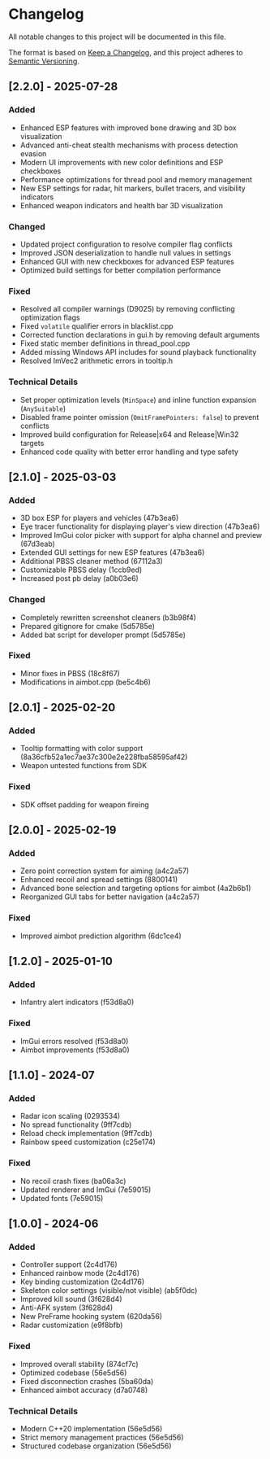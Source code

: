 # Changelog

All notable changes to this project will be documented in this file.

The format is based on [Keep a Changelog](https://keepachangelog.com/en/1.1.0/),
and this project adheres to [Semantic Versioning](https://semver.org/).

## [2.2.0] - 2025-07-28
### Added
- Enhanced ESP features with improved bone drawing and 3D box visualization
- Advanced anti-cheat stealth mechanisms with process detection evasion
- Modern UI improvements with new color definitions and ESP checkboxes
- Performance optimizations for thread pool and memory management
- New ESP settings for radar, hit markers, bullet tracers, and visibility indicators
- Enhanced weapon indicators and health bar 3D visualization

### Changed
- Updated project configuration to resolve compiler flag conflicts
- Improved JSON deserialization to handle null values in settings
- Enhanced GUI with new checkboxes for advanced ESP features
- Optimized build settings for better compilation performance

### Fixed
- Resolved all compiler warnings (D9025) by removing conflicting optimization flags
- Fixed `volatile` qualifier errors in blacklist.cpp
- Corrected function declarations in gui.h by removing default arguments
- Fixed static member definitions in thread_pool.cpp
- Added missing Windows API includes for sound playback functionality
- Resolved ImVec2 arithmetic errors in tooltip.h

### Technical Details
- Set proper optimization levels (`MinSpace`) and inline function expansion (`AnySuitable`)
- Disabled frame pointer omission (`OmitFramePointers: false`) to prevent conflicts
- Improved build configuration for Release|x64 and Release|Win32 targets
- Enhanced code quality with better error handling and type safety

## [2.1.0] - 2025-03-03
### Added
- 3D box ESP for players and vehicles (47b3ea6)
- Eye tracer functionality for displaying player's view direction (47b3ea6)
- Improved ImGui color picker with support for alpha channel and preview (67d3eab)
- Extended GUI settings for new ESP features (47b3ea6)
- Additional PBSS cleaner method (67112a3)
- Customizable PBSS delay (1ccb9ed)
- Increased post pb delay (a0b03e6)

### Changed
- Completely rewritten screenshot cleaners (b3b98f4)
- Prepared gitignore for cmake (5d5785e)
- Added bat script for developer prompt (5d5785e)

### Fixed
- Minor fixes in PBSS (18c8f67)
- Modifications in aimbot.cpp (be5c4b6)

## [2.0.1] - 2025-02-20
### Added
- Tooltip formatting with color support (8a36cfb52a1ec7ae37c300e2e228fba58595af42)
- Weapon untested functions from SDK
### Fixed
- SDK offset padding for weapon fireing

## [2.0.0] - 2025-02-19
### Added
- Zero point correction system for aiming (a4c2a57)
- Enhanced recoil and spread settings (8800141)
- Advanced bone selection and targeting options for aimbot (4a2b6b1)
- Reorganized GUI tabs for better navigation (a4c2a57)
### Fixed
- Improved aimbot prediction algorithm (6dc1ce4)

## [1.2.0] - 2025-01-10
### Added
- Infantry alert indicators (f53d8a0)
### Fixed
- ImGui errors resolved (f53d8a0)
- Aimbot improvements (f53d8a0)

## [1.1.0] - 2024-07
### Added
- Radar icon scaling (0293534)
- No spread functionality (9ff7cdb)
- Reload check implementation (9ff7cdb)
- Rainbow speed customization (c25e174)
### Fixed
- No recoil crash fixes (ba06a3c)
- Updated renderer and ImGui (7e59015)
- Updated fonts (7e59015)

## [1.0.0] - 2024-06
### Added
- Controller support (2c4d176)
- Enhanced rainbow mode (2c4d176)
- Key binding customization (2c4d176)
- Skeleton color settings (visible/not visible) (ab5f0dc)
- Improved kill sound (3f628d4)
- Anti-AFK system (3f628d4)
- New PreFrame hooking system (620da56)
- Radar customization (e9f8bfb)

### Fixed
- Improved overall stability (874cf7c)
- Optimized codebase (56e5d56)
- Fixed disconnection crashes (5ba60da)
- Enhanced aimbot accuracy (d7a0748)

### Technical Details
- Modern C++20 implementation (56e5d56)
- Strict memory management practices (56e5d56)
- Structured codebase organization (56e5d56) 